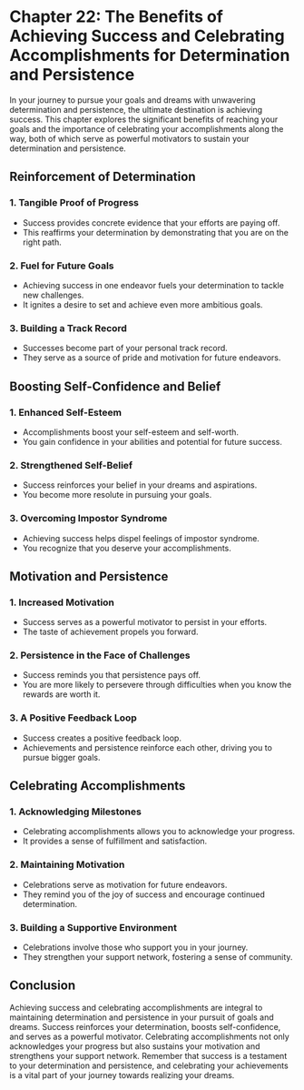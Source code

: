 Chapter 22: The Benefits of Achieving Success and Celebrating Accomplishments for Determination and Persistence
===============================================================================================================

In your journey to pursue your goals and dreams with unwavering determination and persistence, the ultimate destination is achieving success. This chapter explores the significant benefits of reaching your goals and the importance of celebrating your accomplishments along the way, both of which serve as powerful motivators to sustain your determination and persistence.

Reinforcement of Determination
------------------------------

### **1. Tangible Proof of Progress**

* Success provides concrete evidence that your efforts are paying off.
* This reaffirms your determination by demonstrating that you are on the right path.

### **2. Fuel for Future Goals**

* Achieving success in one endeavor fuels your determination to tackle new challenges.
* It ignites a desire to set and achieve even more ambitious goals.

### **3. Building a Track Record**

* Successes become part of your personal track record.
* They serve as a source of pride and motivation for future endeavors.

Boosting Self-Confidence and Belief
-----------------------------------

### **1. Enhanced Self-Esteem**

* Accomplishments boost your self-esteem and self-worth.
* You gain confidence in your abilities and potential for future success.

### **2. Strengthened Self-Belief**

* Success reinforces your belief in your dreams and aspirations.
* You become more resolute in pursuing your goals.

### **3. Overcoming Impostor Syndrome**

* Achieving success helps dispel feelings of impostor syndrome.
* You recognize that you deserve your accomplishments.

Motivation and Persistence
--------------------------

### **1. Increased Motivation**

* Success serves as a powerful motivator to persist in your efforts.
* The taste of achievement propels you forward.

### **2. Persistence in the Face of Challenges**

* Success reminds you that persistence pays off.
* You are more likely to persevere through difficulties when you know the rewards are worth it.

### **3. A Positive Feedback Loop**

* Success creates a positive feedback loop.
* Achievements and persistence reinforce each other, driving you to pursue bigger goals.

Celebrating Accomplishments
---------------------------

### **1. Acknowledging Milestones**

* Celebrating accomplishments allows you to acknowledge your progress.
* It provides a sense of fulfillment and satisfaction.

### **2. Maintaining Motivation**

* Celebrations serve as motivation for future endeavors.
* They remind you of the joy of success and encourage continued determination.

### **3. Building a Supportive Environment**

* Celebrations involve those who support you in your journey.
* They strengthen your support network, fostering a sense of community.

Conclusion
----------

Achieving success and celebrating accomplishments are integral to maintaining determination and persistence in your pursuit of goals and dreams. Success reinforces your determination, boosts self-confidence, and serves as a powerful motivator. Celebrating accomplishments not only acknowledges your progress but also sustains your motivation and strengthens your support network. Remember that success is a testament to your determination and persistence, and celebrating your achievements is a vital part of your journey towards realizing your dreams.
